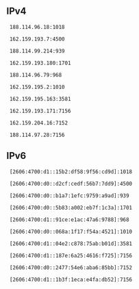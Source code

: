 ## IPv4
```
 188.114.96.18:1018
```
```
 162.159.193.7:4500
```
```
 188.114.99.214:939
```
```
 162.159.193.180:1701
```
```
 188.114.96.79:968
```
```
 162.159.195.2:1010
```
```
 162.159.195.163:3581
```
```
 162.159.193.171:7156
```
```
 162.159.204.16:7152
```
```
 188.114.97.28:7156
```

## IPv6
```
 [2606:4700:d1::15b2:df58:9f56:cd9d]:1018
```
```
 [2606:4700:d0::d2cf:cedf:56b7:7dd9]:4500
```
```
 [2606:4700:d0::b1a7:1efc:9759:a9ad]:939
```
```
 [2606:4700:d0::5b83:a002:eb7f:1c3a]:1701
```
```
 [2606:4700:d1::91ce:e1ac:47a6:9788]:968
```
```
 [2606:4700:d0::068a:1f17:f54a:4521]:1010
```
```
 [2606:4700:d1::04e2:c878:75ab:b01d]:3581
```
```
 [2606:4700:d1::187e:6a25:4616:f725]:7156
```
```
 [2606:4700:d0::2477:54e6:aba6:85bb]:7152
```
```
 [2606:4700:d1::1b3f:1eca:e4fa:db52]:7156
```
